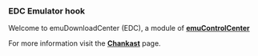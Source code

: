 ### EDC Emulator hook

Welcome to emuDownloadCenter (EDC), a module of [**emuControlCenter**](https://github.com/PhoenixInteractiveNL/emuControlCenter/wiki/)

For more information visit the [**Chankast**](https://github.com/PhoenixInteractiveNL/emuDownloadCenter/wiki/Emulator-chankast#menu) page.

